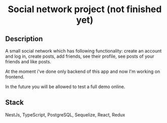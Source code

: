 <h1 align="center">


**Social network project (not finished yet)**


</h1>


## Description

A small social network which has following functionality: create an account and log in, create posts, add friends, see their profile, see posts of your friends and like posts.

At the moment i've done only backend of this app and now I'm working on frontend.

In the future you will be allowed to test a full demo online.

## Stack

NestJs, TypeScript, PostgreSQL, Sequelize, React, Redux